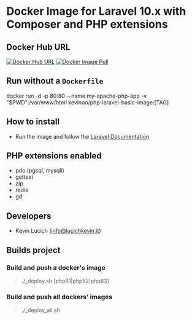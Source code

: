 # Docker Image for Laravel 10.x with Composer and PHP extensions

## Docker Hub URL
[![Docker Hub URL](https://img.shields.io/badge/kevinoo%2Fphp--laravel--basic--image-blue?style=for-the-badge&logo=docker&label=Docker%20Hub&link=https%3A%2F%2Fhub.docker.com%2Fr%2Fkevinoo%2Fphp-laravel-basic-image)](https://hub.docker.com/r/kevinoo/php-laravel-basic-image)
[![Docker Image Pull](https://img.shields.io/docker/pulls/kevinoo/php-laravel-basic-image?logo=docker&style=for-the-badge)](https://hub.docker.com/r/kevinoo/php-laravel-basic-image)

## Run without a `Dockerfile`
docker run -d -p 80:80 --name my-apache-php-app -v "$PWD":/var/www/html kevinoo/php-laravel-basic-image:[TAG]

## How to install
- Run the image and follow the [Laravel Documentation](https://laravel.com/docs/10.x/installation#creating-a-laravel-project)

## PHP extensions enabled
- pdo (pgsql, mysqli)
- gettext
- zip
- redis
- gd

## Developers
- Kevin Lucich (info@lucichkevin.it)

## Builds project

### Build and push a docker's image 
> ./_deploy.sh [php81|php82|php83]
> 
### Build and push all dockers' images 
> ./_deploy_all.sh
